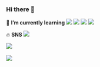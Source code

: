 ### Hi there 👋

<!--
**syhwang1231/syhwang1231** is a ✨ _special_ ✨ repository because its `README.md` (this file) appears on your GitHub profile.

Here are some ideas to get you started:

- 🔭 I’m currently working on ...
- 🌱 I’m currently learning ...
- 👯 I’m looking to collaborate on ...
- 🤔 I’m looking for help with ...
- 💬 Ask me about ...
- 📫 How to reach me: ...
- 😄 Pronouns: ...
- ⚡ Fun fact: ...
-->
🌱 **I’m currently learning** 
<img src="https://img.shields.io/badge/Android-3DDC84?style=flat-square&logo=android&logoColor=white"/> <img src="https://img.shields.io/badge/Kotlin-7F52FF?style=flat-square&logo=kotlin&logoColor=white"/> <img src="https://img.shields.io/badge/React-61DAFB?style=flat-square&logo=react&logoColor=white"/> <img src="https://img.shields.io/badge/Swift-F05138?style=flat-square&logo=swift&logoColor=white"/>

🔥 **SNS** 
<a href="https://velog.io/@sxyxnni"><img src="https://img.shields.io/badge/Velog-20C997?style=flat-square&logo=velog&logoColor=white"/></a>

<img src="https://github-readme-stats.vercel.app/api/top-langs/?username=syhwang1231&layout=compact"><br><br>
<img src="https://github-readme-stats.vercel.app/api?username=syhwang1231&show_icons=true&theme=radical">
